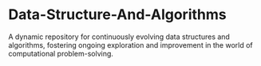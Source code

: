 # Data-Structure-And-Algorithms
A dynamic repository for continuously evolving data structures and algorithms, fostering ongoing exploration and improvement in the world of computational problem-solving.
